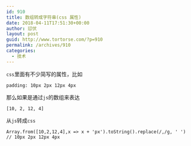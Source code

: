 ```yaml
---
id: 910
title: 数组转成字符串(css 属性)
date: 2018-04-11T17:51:30+00:00
author: 愆伏
layout: post
guid: http://www.tortorse.com/?p=910
permalink: /archives/910
categories:
  - 技术
---
```

`css`里面有不少简写的属性，比如

<pre class="line-numbers prism-highlight" data-start="1"><code class="language-css">padding: 10px 2px 12px 4px
</code></pre>

那么如果是通过`js`的数组来表达

<pre class="line-numbers prism-highlight" data-start="1"><code class="language-javascript">[10, 2, 12, 4]
</code></pre>

从`js`转成`css`

<pre class="line-numbers prism-highlight" data-start="1"><code class="language-javascript">Array.from([10,2,12,4],x =&gt; x + 'px').toString().replace(/,/g, ' ')
// 10px 2px 12px 4px 
</code></pre>
